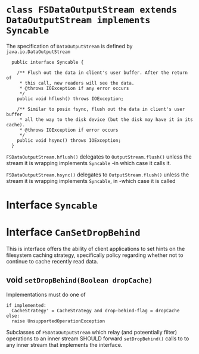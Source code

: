 <!---
  Licensed under the Apache License, Version 2.0 (the "License");
  you may not use this file except in compliance with the License.
  You may obtain a copy of the License at
  
   http://www.apache.org/licenses/LICENSE-2.0
  
  Unless required by applicable law or agreed to in writing, software
  distributed under the License is distributed on an "AS IS" BASIS,
  WITHOUT WARRANTIES OR CONDITIONS OF ANY KIND, either express or implied.
  See the License for the specific language governing permissions and
  limitations under the License. See accompanying LICENSE file.
-->
  
 <!--  ============================================================= -->
  <!--  CLASS: FSDataOutputStream -->
  <!--  INTERFACE: Seekable -->
  <!--  ============================================================= -->
  
# `class FSDataOutputStream extends DataOutputStream implements Syncable`
  
  The specification of `DataOutputStream` is defined by `java.io.DataOutputStream` 
  
      public interface Syncable {
        
        /** Flush out the data in client's user buffer. After the return of
         * this call, new readers will see the data.
         * @throws IOException if any error occurs
         */
        public void hflush() throws IOException;
        
        /** Similar to posix fsync, flush out the data in client's user buffer 
         * all the way to the disk device (but the disk may have it in its cache).
         * @throws IOException if error occurs
         */
        public void hsync() throws IOException;
      }
  
  
  
  `FSDataOutputStream.hflush()` delegates to `OutputStream.flush()` unless
  the stream it is wrapping implements `Syncable` -in which case it calls 
  it.
  
  `FSDataOutputStream.hsync()` delegates to `OutputStream.flush()` unless
  the stream it is wrapping implements `Syncable`, in -which case it is called
  

        
# Interface `Syncable`

    
  <!--  ~~~~~~~~~~~~~~~~~~~~~~~~~~~~~~~~~~~~~~~~~~~~~~~~~~~~~~~~~~~~~~~~~~~ -->
  
# Interface `CanSetDropBehind`

This is interface offers the ability of client applications to set hints on
the filesystem caching strategy, specifically policy regarding whether not
to continue to cache recently read data. 

## void `setDropBehind(Boolean dropCache)` 

Implementations must do one of

    if implemented:
      CacheStrategy' = CacheStrategy and drop-behind-flag = dropCache
    else:
      raise UnsupportedOperationException

Subclasses of `FSDataOutputStream` which relay (and poteentially filter)
operations to an inner stream SHOULD forward `setDropBehind()` calls to
to any inner stream that implements the interface.
